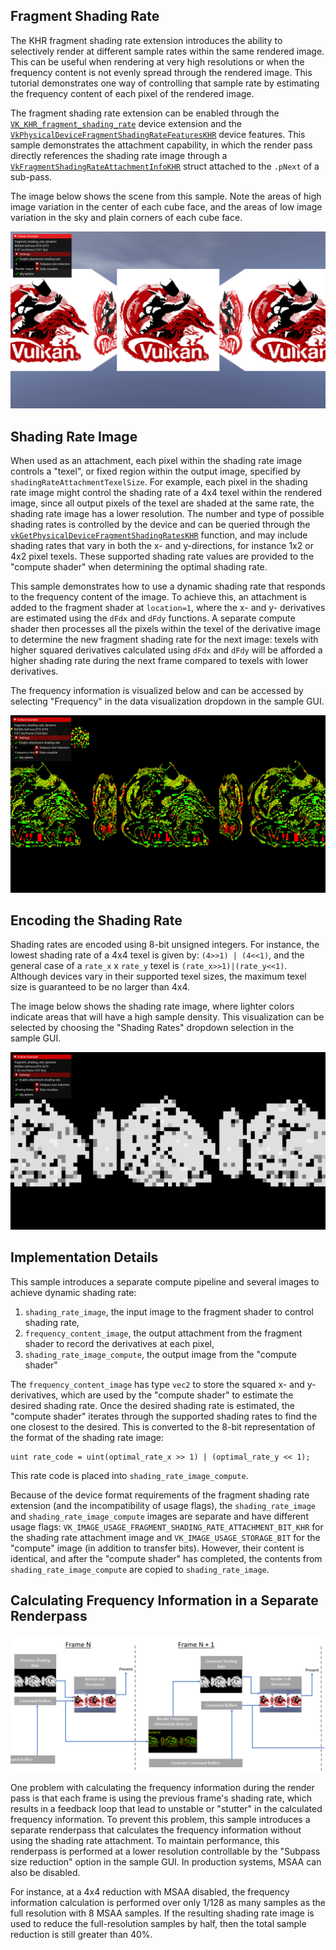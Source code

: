 <!--
- Copyright (c) 2021, Holochip
-
- SPDX-License-Identifier: Apache-2.0
-
- Licensed under the Apache License, Version 2.0 the "License";
- you may not use this file except in compliance with the License.
- You may obtain a copy of the License at
-
-     http://www.apache.org/licenses/LICENSE-2.0
-
- Unless required by applicable law or agreed to in writing, software
- distributed under the License is distributed on an "AS IS" BASIS,
- WITHOUT WARRANTIES OR CONDITIONS OF ANY KIND, either express or implied.
- See the License for the specific language governing permissions and
- limitations under the License.
-
-->

## Fragment Shading Rate

The KHR fragment shading rate extension introduces the ability to selectively render at different sample rates within
the same rendered image. This can be useful when rendering at very high resolutions or when the frequency content is not
evenly spread through the rendered image. This tutorial demonstrates one way of controlling that sample rate by
estimating the frequency content of each pixel of the rendered image.

The fragment shading rate extension can be enabled through
the [`VK_KHR_fragment_shading_rate`](https://www.khronos.org/registry/vulkan/specs/1.2-extensions/man/html/VK_KHR_fragment_shading_rate.html)
device extension and
the [`VkPhysicalDeviceFragmentShadingRateFeaturesKHR`](https://www.khronos.org/registry/vulkan/specs/1.2-extensions/man/html/VkPhysicalDeviceFragmentShadingRateFeaturesKHR.html)
device features. This sample demonstrates the attachment capability, in which the render pass directly references the
shading rate image through
a [`VkFragmentShadingRateAttachmentInfoKHR`](https://www.khronos.org/registry/vulkan/specs/1.2-extensions/man/html/VkFragmentShadingRateAttachmentInfoKHR.html)
struct attached to the `.pNext` of a sub-pass.

The image below shows the scene from this sample. Note the areas of high image variation in the center of each cube face, and the areas of low image variation in the sky and plain corners of each cube face.

![Rendered image](rendered.png)

## Shading Rate Image

When used as an attachment, each pixel within the shading rate image controls a "texel", or fixed region within the
output image, specified by `shadingRateAttachmentTexelSize`. For example, each pixel in the shading rate image might
control the shading rate of a 4x4 texel within the rendered image, since all output pixels of the texel are shaded at
the same rate, the shading rate image has a lower resolution. The number and type of possible shading rates is
controlled by the device and can be queried through
the [`vkGetPhysicalDeviceFragmentShadingRatesKHR`](https://www.khronos.org/registry/vulkan/specs/1.2-extensions/man/html/vkGetPhysicalDeviceFragmentShadingRatesKHR.html)
function, and may include shading rates that vary in both the x- and y-directions, for instance 1x2 or 4x2 pixel texels.
These supported shading rate values are provided to the "compute shader" when determining the optimal shading rate.

This sample demonstrates how to use a dynamic shading rate that responds to the frequency content of the image. To
achieve this, an attachment is added to the fragment shader at `location=1`, where the x- and y- derivatives are
estimated using the `dFdx` and `dFdy` functions. A separate compute shader then processes all the pixels within the
texel of the derivative image to determine the new fragment shading rate for the next image: texels with higher squared
derivatives calculated using `dFdx` and `dFdy` will be afforded a higher shading rate during the next frame compared to
texels with lower derivatives.

The frequency information is visualized below and can be accessed by selecting "Frequency" in the data visualization dropdown in the sample GUI.

![Frequency information](frequency.png)

## Encoding the Shading Rate

Shading rates are encoded using 8-bit unsigned integers. For instance, the lowest shading rate of a 4x4 texel is given
by: `(4>>1) | (4<<1)`, and the general case of a `rate_x` x `rate_y` texel is `(rate_x>>1)|(rate_y<<1)`. Although
devices vary in their supported texel sizes, the maximum texel size is guaranteed to be no larger than 4x4.

The image below shows the shading rate image, where lighter colors indicate areas that will have a high sample density. This visualization can be selected by choosing the "Shading Rates" dropdown selection in the sample GUI.

![Shading rate image](shading_rate.png)

## Implementation Details

This sample introduces a separate compute pipeline and several images to achieve dynamic shading rate:

1. `shading_rate_image`, the input image to the fragment shader to control shading rate,
2. `frequency_content_image`, the output attachment from the fragment shader to record the derivatives at each pixel,
3. `shading_rate_image_compute`, the output image from the "compute shader"

The `frequency_content_image` has type `vec2` to store the squared x- and y-derivatives, which are used by the "compute
shader" to estimate the desired shading rate. Once the desired shading rate is estimated, the "compute shader" iterates
through the supported shading rates to find the one closest to the desired. This is converted to the 8-bit
representation of the format of the shading rate image:

```
uint rate_code = uint(optimal_rate_x >> 1) | (optimal_rate_y << 1);
```

This rate code is placed into `shading_rate_image_compute`.

Because of the device format requirements of the fragment shading rate extension (and the incompatibility of usage
flags), the `shading_rate_image` and `shading_rate_image_compute` images are separate and have different usage
flags: `VK_IMAGE_USAGE_FRAGMENT_SHADING_RATE_ATTACHMENT_BIT_KHR` for the shading rate attachment image
and `VK_IMAGE_USAGE_STORAGE_BIT` for the "compute" image (in addition to transfer bits). However, their content is
identical, and after the "compute shader" has completed, the contents from `shading_rate_image_compute` are copied
to `shading_rate_image`.

## Calculating Frequency Information in a Separate Renderpass

![Diagram of renderpass](diagram.png)

One problem with calculating the frequency information during the render pass is that each frame is using the previous
frame's shading rate, which results in a feedback loop that lead to unstable or "stutter" in the calculated frequency information.
To prevent this problem, this sample introduces a separate renderpass that calculates the frequency information without using the shading
rate attachment. To maintain performance, this renderpass is performed at a lower resolution controllable by the "Subpass size reduction"
option in the sample GUI. In production systems, MSAA can also be disabled.

For instance, at a 4x4 reduction with MSAA disabled, the frequency information calculation is performed over only 1/128 as many samples
as the full resolution with 8 MSAA samples. If the resulting shading rate image is used to reduce the full-resolution samples by half, then 
the total sample reduction is still greater than 40%.
